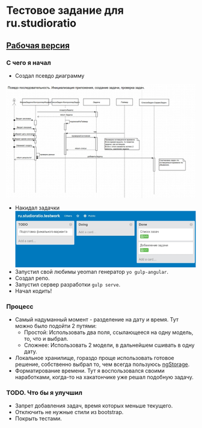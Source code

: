 # Тестовое задание для ru.studioratio
## [Рабочая версия](http://pashaigood.github.io/ru.studioratio.testwork/)
### С чего я начал
* Создал псевдо диаграмму

![alt text](assets/diagramm.jpg)
* Накидал задачки<br/>
![alt text](assets/trello.jpg)
* Запустил свой любимы yeoman генератор `yo gulp-angular`.
* Создал репо.
* Запустил сервер разработки `gulp serve`.
* Начал кодить!

### Процесс
* Самый надуманный момент - разделение на дату и время. Тут можно было подойти 2 путями:
  * Простой: Использовать два поля, ссылающееся на одну модель, то, что и выбрал.
  * Сложнее: Использовать 2 модели, в дальнейшем сшивать в одну дату.
* Локальное хранилище, гораздо проще использовать готовое решение, собственно выбрал то, чем всегда пользуюсь [ngStorage](https://github.com/gsklee/ngStorage).
* Форматирование времени. Тут я воспользовался своими наработками, когда-то на хакатончике уже решал подобную задачу.

### TODO. Что бы я улучшил
* Запрет добавления задач, время которых меньше текущего.
* Отключить не нужные стили из bootstrap.
* Покрыть тестами.
